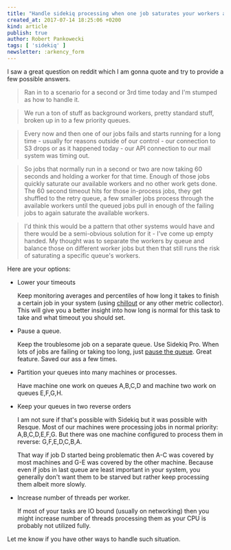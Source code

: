 ```yaml
---
title: "Handle sidekiq processing when one job saturates your workers and the rest queue up"
created_at: 2017-07-14 18:25:06 +0200
kind: article
publish: true
author: Robert Pankowecki
tags: [ 'sidekiq' ]
newsletter: :arkency_form
---
```


I saw a great question on reddit which I am gonna quote and try to provide a few possible answers.


> Ran in to a scenario for a second or 3rd time today and I'm stumped as how to handle it.

> We run a ton of stuff as background workers, pretty standard stuff, broken up in to a few priority queues.

> Every now and then one of our jobs fails and starts running for a long time - usually for reasons outside of our control - our connection to S3 drops or as it happened today - our API connection to our mail system was timing out.

> So jobs that normally run in a second or two are now taking 60 seconds and holding a worker for that time. Enough of those jobs quickly saturate our available workers and no other work gets done. The 60 second timeout hits for those in-process jobs, they get shuffled to the retry queue, a few smaller jobs process through the available workers until the queued jobs pull in enough of the failing jobs to again saturate the available workers.

> I'd think this would be a pattern that other systems would have and there would be a semi-obvious solution for it - I've come up empty handed. My thought was to separate the workers by queue and balance those on different worker jobs but then that still runs the risk of saturating a specific queue's workers.

<!-- more -->

Here are your options:

* Lower your timeouts

    Keep monitoring averages and percentiles of how long it takes to finish a certain job in your system (using [chillout](https://get.chillout.io) or any other metric collector). This will give you a better insight into how long is normal for this task to take and what timeout you should set.

* Pause a queue.

    Keep the troublesome job on a separate queue. Use Sidekiq Pro. When lots of jobs are failing or taking too long, just [pause the queue](https://github.com/mperham/sidekiq/wiki/Pro-API#pausing-queues). Great feature. Saved our ass a few times.

* Partition your queues into many machines or processes.

    Have machine one work on queues A,B,C,D and machine two work on queues E,F,G,H.

* Keep your queues in two reverse orders

    I am not sure if that's possible with Sidekiq but it was possible with Resque. Most of our machines were processing jobs in normal priority: A,B,C,D,E,F,G. But there was one machine configured to process them in reverse: G,F,E,D,C,B,A.

    That way if job D started being problematic then A-C was covered by most machines and G-E was covered by the other machine. Because even if jobs in last queue are least important in your system, you generally don't want them to be starved but rather keep processing them albeit more slowly.

* Increase number of threads per worker.

    If most of your tasks are IO bound (usually on networking) then you might increase number of threads processing them as your CPU is probably not utilized fully.

Let me know if you have other ways to handle such situation.